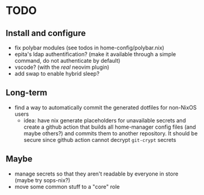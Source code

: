 # TODO

## Install and configure

- fix polybar modules (see todos in home-config/polybar.nix)
- epita's ldap authentification? (make it available through a simple command, do
  not authenticate by default)
- vscode? (with the *real* neovim plugin)
- add swap to enable hybrid sleep?

## Long-term

- find a way to automatically commit the generated dotfiles for non-NixOS users
  - idea: have nix generate placeholders for unavailable secrets and create a
    github action that builds all home-manager config files (and maybe others?)
    and commits them to another repository. It should be secure since github
    action cannot decrypt `git-crypt` secrets

## Maybe

- manage secrets so that they aren't readable by everyone in store (maybe try
  sops-nix?)
- move some common stuff to a "core" role
